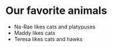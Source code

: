 # Our favorite animals

- Na-Rae likes cats and platypuses
- Maddy likes cats
- Teresa likes cats and hawks
